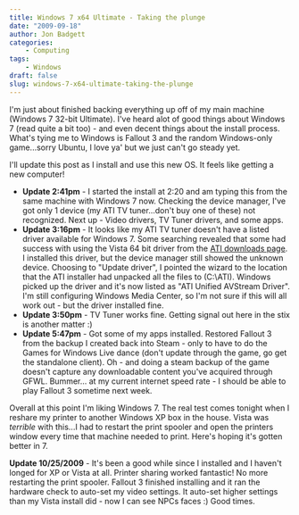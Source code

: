 ```yaml
---
title: Windows 7 x64 Ultimate - Taking the plunge
date: "2009-09-18"
author: Jon Badgett
categories:
    - Computing
tags:
    - Windows
draft: false
slug: windows-7-x64-ultimate-taking-the-plunge
---
```


I'm just about finished backing everything up off of my main machine (Windows 7
32-bit Ultimate). I've heard alot of good things about Windows 7 (read quite a
bit too) - and even decent things about the install process. What's tying me to
Windows is Fallout 3 and the random Windows-only game...sorry Ubuntu, I love ya'
but we just can't go steady yet.

I'll update this post as I install and use this new OS. It feels like getting a new
computer!

-   **Update 2:41pm** - I started the install at 2:20 and am typing this from the same machine with Windows 7 now. Checking the device manager, I've got only 1 device (my ATI TV tuner...don't buy one of
    these) not recognized. Next up - Video drivers, TV Tuner drivers, and some
    apps.
-   **Update 3:16pm** - It looks like my ATI TV tuner doesn't have a listed driver available for Windows 7. Some searching revealed that some had success with using the Vista 64 bit driver from the
    [ATI downloads page](http://support.amd.com/us/gpudownload/Pages/index.aspx). I installed this driver, but the device manager still showed the unknown device. Choosing to "Update driver", I pointed the wizard to the
    location that the ATI installer had unpacked all the files to (C:\ATI). Windows
    picked up the driver and it's now listed as "ATI Unified AVStream Driver". I'm
    still configuring Windows Media Center, so I'm not sure if this will all work
    out - but the driver installed fine.
-   **Update 3:50pm** - TV Tuner works fine. Getting signal out here in the stix is
    another matter :)
-   **Update 5:47pm** - Got some of my apps installed. Restored Fallout 3 from the
    backup I created back into Steam - only to have to do the Games for Windows Live
    dance (don't update through the game, go get the standalone client). Oh - and
    doing a steam backup of the game doesn't capture any downloadable content you've
    acquired through GFWL. Bummer... at my current internet speed rate - I should be
    able to play Fallout 3 sometime next week.

Overall at this point I'm liking Windows 7. The real test comes tonight when I reshare my printer to
another Windows XP box in the house. Vista was _terrible_ with this...I had to restart
the print spooler and open the printers window every time that machine needed to
print. Here's hoping it's gotten better in 7.

**Update 10/25/2009** - It's been a good while since I installed and I haven't
longed for XP or Vista at all. Printer sharing worked fantastic! No more
restarting the print spooler. Fallout 3 finished installing and it ran the
hardware check to auto-set my video settings. It auto-set higher settings than
my Vista install did - now I can see NPCs faces :) Good times.
